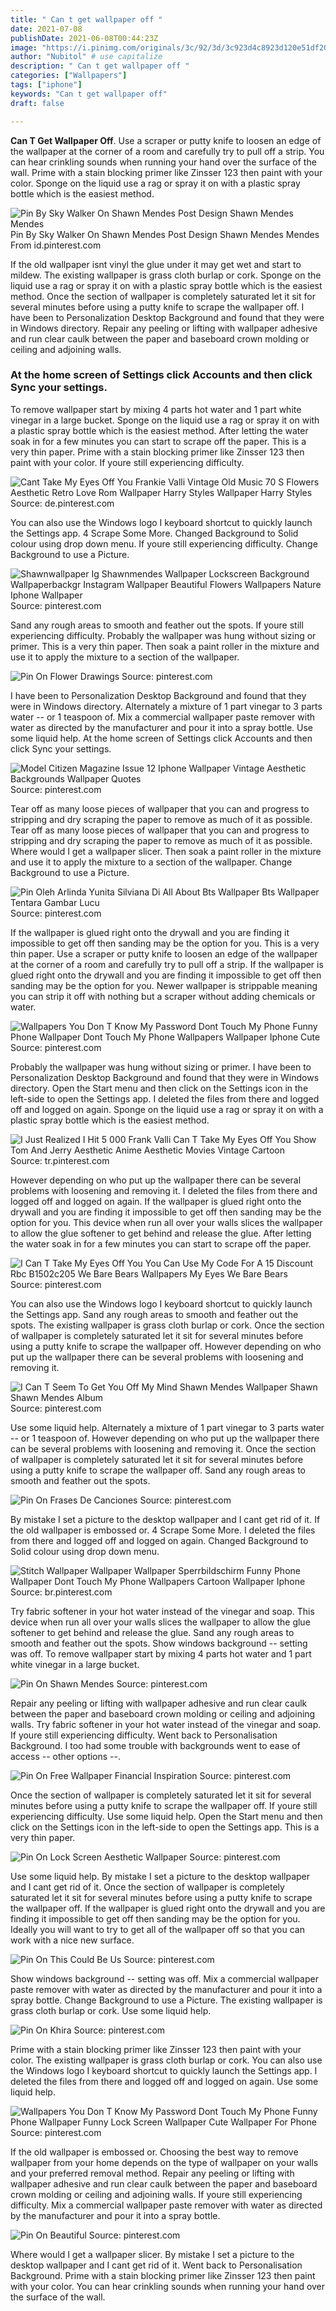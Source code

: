 ```yaml
---
title: " Can t get wallpaper off "
date: 2021-07-08
publishDate: 2021-06-08T00:44:23Z
image: "https://i.pinimg.com/originals/3c/92/3d/3c923d4c8923d120e51df20734f17550.jpg"
author: "Nubitol" # use capitalize
description: " Can t get wallpaper off "
categories: ["Wallpapers"]
tags: ["iphone"]
keywords: "Can t get wallpaper off"
draft: false

---
```



**Can T Get Wallpaper Off**. Use a scraper or putty knife to loosen an edge of the wallpaper at the corner of a room and carefully try to pull off a strip. You can hear crinkling sounds when running your hand over the surface of the wall. Prime with a stain blocking primer like Zinsser 123 then paint with your color. Sponge on the liquid use a rag or spray it on with a plastic spray bottle which is the easiest method.

![Pin By Sky Walker On Shawn Mendes Post Design Shawn Mendes Mendes](https://i.pinimg.com/736x/6e/eb/9d/6eeb9dbfce9734de23682a7b2de0fa12.jpg "Pin By Sky Walker On Shawn Mendes Post Design Shawn Mendes Mendes")
Pin By Sky Walker On Shawn Mendes Post Design Shawn Mendes Mendes From id.pinterest.com


If the old wallpaper isnt vinyl the glue under it may get wet and start to mildew. The existing wallpaper is grass cloth burlap or cork. Sponge on the liquid use a rag or spray it on with a plastic spray bottle which is the easiest method. Once the section of wallpaper is completely saturated let it sit for several minutes before using a putty knife to scrape the wallpaper off. I have been to Personalization Desktop Background and found that they were in Windows directory. Repair any peeling or lifting with wallpaper adhesive and run clear caulk between the paper and baseboard crown molding or ceiling and adjoining walls.

### At the home screen of Settings click Accounts and then click Sync your settings.

To remove wallpaper start by mixing 4 parts hot water and 1 part white vinegar in a large bucket. Sponge on the liquid use a rag or spray it on with a plastic spray bottle which is the easiest method. After letting the water soak in for a few minutes you can start to scrape off the paper. This is a very thin paper. Prime with a stain blocking primer like Zinsser 123 then paint with your color. If youre still experiencing difficulty.


![Cant Take My Eyes Off You Frankie Valli Vintage Old Music 70 S Flowers Aesthetic Retro Love Rom Wallpaper Harry Styles Wallpaper Harry Styles](https://i.pinimg.com/736x/02/a0/65/02a0659c9324801c367fd74fc5ef7b90.jpg "Cant Take My Eyes Off You Frankie Valli Vintage Old Music 70 S Flowers Aesthetic Retro Love Rom Wallpaper Harry Styles Wallpaper Harry Styles")
Source: de.pinterest.com

You can also use the Windows logo I keyboard shortcut to quickly launch the Settings app. 4 Scrape Some More. Changed Background to Solid colour using drop down menu. If youre still experiencing difficulty. Change Background to use a Picture.

![Shawnwallpaper Ig Shawnmendes Wallpaper Lockscreen Background Wallpaperbackgr Instagram Wallpaper Beautiful Flowers Wallpapers Nature Iphone Wallpaper](https://i.pinimg.com/originals/79/29/80/7929803f91e0c79234d50e67951717ba.jpg "Shawnwallpaper Ig Shawnmendes Wallpaper Lockscreen Background Wallpaperbackgr Instagram Wallpaper Beautiful Flowers Wallpapers Nature Iphone Wallpaper")
Source: pinterest.com

Sand any rough areas to smooth and feather out the spots. If youre still experiencing difficulty. Probably the wallpaper was hung without sizing or primer. This is a very thin paper. Then soak a paint roller in the mixture and use it to apply the mixture to a section of the wallpaper.

![Pin On Flower Drawings](https://i.pinimg.com/originals/29/94/1b/29941baafadc55a1028f14c05cdcd9fe.png "Pin On Flower Drawings")
Source: pinterest.com

I have been to Personalization Desktop Background and found that they were in Windows directory. Alternately a mixture of 1 part vinegar to 3 parts water -- or 1 teaspoon of. Mix a commercial wallpaper paste remover with water as directed by the manufacturer and pour it into a spray bottle. Use some liquid help. At the home screen of Settings click Accounts and then click Sync your settings.

![Model Citizen Magazine Issue 12 Iphone Wallpaper Vintage Aesthetic Backgrounds Wallpaper Quotes](https://i.pinimg.com/736x/d8/5d/58/d85d589a2b9f64fe1ce26dce397626e1.jpg "Model Citizen Magazine Issue 12 Iphone Wallpaper Vintage Aesthetic Backgrounds Wallpaper Quotes")
Source: pinterest.com

Tear off as many loose pieces of wallpaper that you can and progress to stripping and dry scraping the paper to remove as much of it as possible. Tear off as many loose pieces of wallpaper that you can and progress to stripping and dry scraping the paper to remove as much of it as possible. Where would I get a wallpaper slicer. Then soak a paint roller in the mixture and use it to apply the mixture to a section of the wallpaper. Change Background to use a Picture.

![Pin Oleh Arlinda Yunita Silviana Di All About Bts Wallpaper Bts Wallpaper Tentara Gambar Lucu](https://i.pinimg.com/236x/e6/c8/f0/e6c8f0fcd0e073a51bd105d8ecb2a621.jpg "Pin Oleh Arlinda Yunita Silviana Di All About Bts Wallpaper Bts Wallpaper Tentara Gambar Lucu")
Source: pinterest.com

If the wallpaper is glued right onto the drywall and you are finding it impossible to get off then sanding may be the option for you. This is a very thin paper. Use a scraper or putty knife to loosen an edge of the wallpaper at the corner of a room and carefully try to pull off a strip. If the wallpaper is glued right onto the drywall and you are finding it impossible to get off then sanding may be the option for you. Newer wallpaper is strippable meaning you can strip it off with nothing but a scraper without adding chemicals or water.

![Wallpapers You Don T Know My Password Dont Touch My Phone Funny Phone Wallpaper Dont Touch My Phone Wallpapers Wallpaper Iphone Cute](https://i.pinimg.com/236x/3a/e1/75/3ae175d4cbfc6f79ecd513e58c92d6a8.jpg "Wallpapers You Don T Know My Password Dont Touch My Phone Funny Phone Wallpaper Dont Touch My Phone Wallpapers Wallpaper Iphone Cute")
Source: pinterest.com

Probably the wallpaper was hung without sizing or primer. I have been to Personalization Desktop Background and found that they were in Windows directory. Open the Start menu and then click on the Settings icon in the left-side to open the Settings app. I deleted the files from there and logged off and logged on again. Sponge on the liquid use a rag or spray it on with a plastic spray bottle which is the easiest method.

![I Just Realized I Hit 5 000 Frank Valli Can T Take My Eyes Off You Show Tom And Jerry Aesthetic Anime Aesthetic Movies Vintage Cartoon](https://i.pinimg.com/564x/0a/1d/da/0a1dda3a67beeb587666eca7b835869c.jpg "I Just Realized I Hit 5 000 Frank Valli Can T Take My Eyes Off You Show Tom And Jerry Aesthetic Anime Aesthetic Movies Vintage Cartoon")
Source: tr.pinterest.com

However depending on who put up the wallpaper there can be several problems with loosening and removing it. I deleted the files from there and logged off and logged on again. If the wallpaper is glued right onto the drywall and you are finding it impossible to get off then sanding may be the option for you. This device when run all over your walls slices the wallpaper to allow the glue softener to get behind and release the glue. After letting the water soak in for a few minutes you can start to scrape off the paper.

![I Can T Take My Eyes Off You You Can Use My Code For A 15 Discount Rbc B1502c205 We Bare Bears Wallpapers My Eyes We Bare Bears](https://i.pinimg.com/564x/3d/55/4a/3d554a9cb4c2122573639509167fd3ab.jpg "I Can T Take My Eyes Off You You Can Use My Code For A 15 Discount Rbc B1502c205 We Bare Bears Wallpapers My Eyes We Bare Bears")
Source: pinterest.com

You can also use the Windows logo I keyboard shortcut to quickly launch the Settings app. Sand any rough areas to smooth and feather out the spots. The existing wallpaper is grass cloth burlap or cork. Once the section of wallpaper is completely saturated let it sit for several minutes before using a putty knife to scrape the wallpaper off. However depending on who put up the wallpaper there can be several problems with loosening and removing it.

![I Can T Seem To Get You Off My Mind Shawn Mendes Wallpaper Shawn Shawn Mendes Album](https://i.pinimg.com/736x/f8/f7/ae/f8f7ae1bd464932e9ac07171f3e6c75e.jpg "I Can T Seem To Get You Off My Mind Shawn Mendes Wallpaper Shawn Shawn Mendes Album")
Source: pinterest.com

Use some liquid help. Alternately a mixture of 1 part vinegar to 3 parts water -- or 1 teaspoon of. However depending on who put up the wallpaper there can be several problems with loosening and removing it. Once the section of wallpaper is completely saturated let it sit for several minutes before using a putty knife to scrape the wallpaper off. Sand any rough areas to smooth and feather out the spots.

![Pin On Frases De Canciones](https://i.pinimg.com/originals/c5/52/da/c552da7c4d691d4a4b45a746a8f37e9c.png "Pin On Frases De Canciones")
Source: pinterest.com

By mistake I set a picture to the desktop wallpaper and I cant get rid of it. If the old wallpaper is embossed or. 4 Scrape Some More. I deleted the files from there and logged off and logged on again. Changed Background to Solid colour using drop down menu.

![Stitch Wallpaper Wallpaper Wallpaper Sperrbildschirm Funny Phone Wallpaper Dont Touch My Phone Wallpapers Cartoon Wallpaper Iphone](https://i.pinimg.com/564x/ba/67/3b/ba673b31dd53c5174409c2158bb77dc3.jpg "Stitch Wallpaper Wallpaper Wallpaper Sperrbildschirm Funny Phone Wallpaper Dont Touch My Phone Wallpapers Cartoon Wallpaper Iphone")
Source: br.pinterest.com

Try fabric softener in your hot water instead of the vinegar and soap. This device when run all over your walls slices the wallpaper to allow the glue softener to get behind and release the glue. Sand any rough areas to smooth and feather out the spots. Show windows background -- setting was off. To remove wallpaper start by mixing 4 parts hot water and 1 part white vinegar in a large bucket.

![Pin On Shawn Mendes](https://i.pinimg.com/564x/9b/cb/3b/9bcb3b1e22290f07af76b6c247dba378.jpg "Pin On Shawn Mendes")
Source: pinterest.com

Repair any peeling or lifting with wallpaper adhesive and run clear caulk between the paper and baseboard crown molding or ceiling and adjoining walls. Try fabric softener in your hot water instead of the vinegar and soap. If youre still experiencing difficulty. Went back to Personalisation Background. I too had some trouble with backgrounds went to ease of access -- other options --.

![Pin On Free Wallpaper Financial Inspiration](https://i.pinimg.com/564x/b5/93/10/b59310f1f64bc3eb243450bda1739e6d.jpg "Pin On Free Wallpaper Financial Inspiration")
Source: pinterest.com

Once the section of wallpaper is completely saturated let it sit for several minutes before using a putty knife to scrape the wallpaper off. If youre still experiencing difficulty. Use some liquid help. Open the Start menu and then click on the Settings icon in the left-side to open the Settings app. This is a very thin paper.

![Pin On Lock Screen Aesthetic Wallpaper](https://i.pinimg.com/564x/ac/07/7e/ac077ea46c6699f31eec261f446dc725.jpg "Pin On Lock Screen Aesthetic Wallpaper")
Source: pinterest.com

Use some liquid help. By mistake I set a picture to the desktop wallpaper and I cant get rid of it. Once the section of wallpaper is completely saturated let it sit for several minutes before using a putty knife to scrape the wallpaper off. If the wallpaper is glued right onto the drywall and you are finding it impossible to get off then sanding may be the option for you. Ideally you will want to try to get all of the wallpaper off so that you can work with a nice new surface.

![Pin On This Could Be Us](https://i.pinimg.com/736x/4d/f3/c4/4df3c442f4513e33b5053cebee334bee.jpg "Pin On This Could Be Us")
Source: pinterest.com

Show windows background -- setting was off. Mix a commercial wallpaper paste remover with water as directed by the manufacturer and pour it into a spray bottle. Change Background to use a Picture. The existing wallpaper is grass cloth burlap or cork. Use some liquid help.

![Pin On Khira](https://i.pinimg.com/originals/4d/84/65/4d846508a5ba6eb73b425690f2b6aede.jpg "Pin On Khira")
Source: pinterest.com

Prime with a stain blocking primer like Zinsser 123 then paint with your color. The existing wallpaper is grass cloth burlap or cork. You can also use the Windows logo I keyboard shortcut to quickly launch the Settings app. I deleted the files from there and logged off and logged on again. Use some liquid help.

![Wallpapers You Don T Know My Password Dont Touch My Phone Funny Phone Wallpaper Funny Lock Screen Wallpaper Cute Wallpaper For Phone](https://i.pinimg.com/564x/35/e6/60/35e660ff09ddfc20c6ddeaba16c0baf6.jpg "Wallpapers You Don T Know My Password Dont Touch My Phone Funny Phone Wallpaper Funny Lock Screen Wallpaper Cute Wallpaper For Phone")
Source: pinterest.com

If the old wallpaper is embossed or. Choosing the best way to remove wallpaper from your home depends on the type of wallpaper on your walls and your preferred removal method. Repair any peeling or lifting with wallpaper adhesive and run clear caulk between the paper and baseboard crown molding or ceiling and adjoining walls. If youre still experiencing difficulty. Mix a commercial wallpaper paste remover with water as directed by the manufacturer and pour it into a spray bottle.

![Pin On Beautiful](https://i.pinimg.com/originals/3c/92/3d/3c923d4c8923d120e51df20734f17550.jpg "Pin On Beautiful")
Source: pinterest.com

Where would I get a wallpaper slicer. By mistake I set a picture to the desktop wallpaper and I cant get rid of it. Went back to Personalisation Background. Prime with a stain blocking primer like Zinsser 123 then paint with your color. You can hear crinkling sounds when running your hand over the surface of the wall.

